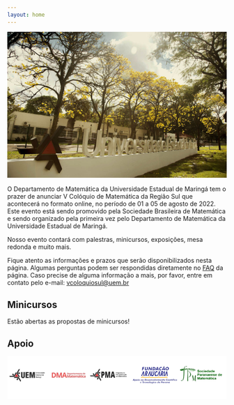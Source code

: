 ```yaml
---
layout: home
---
```



![Foto UEM](assets/images/foto-uem.jpg)

O Departamento de Matemática da Universidade Estadual de Maringá tem o prazer de anunciar V Colóquio de Matemática da Região Sul que acontecerá no formato online, no período de 01 a 05 de agosto de 2022. Este evento está sendo promovido pela Sociedade Brasileira de Matemática e sendo organizado pela primeira vez pelo Departamento de Matemática da Universidade Estadual de Maringá.

Nosso evento contará com palestras, minicursos, exposições, mesa redonda e muito mais. 


Fique atento as informações e prazos que serão disponibilizados nesta página. Algumas perguntas podem ser respondidas diretamente no [FAQ](/faq/) da página. Caso precise de alguma informação a mais, por favor, entre em contato pelo e-mail: vcoloquiosul@uem.br 


## Minicursos

Estão abertas as propostas de minicursos!



## Apoio

![Foto Apoio](assets/images/logo-apoio2.png)
